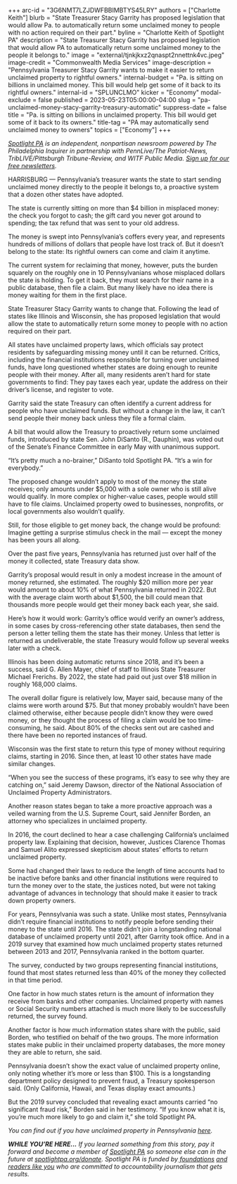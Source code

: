 +++
arc-id = "3G6NMT7LZJDWFBBIMBTYS45LRY"
authors = ["Charlotte Keith"]
blurb = "State Treasurer Stacy Garrity has proposed legislation that would allow Pa. to automatically return some unclaimed money to people with no action required on their part."
byline = "Charlotte Keith of Spotlight PA"
description = "State Treasurer Stacy Garrity has proposed legislation that would allow PA to automatically return some unclaimed money to the people it belongs to."
image = "external/tjnkjkxz2qnaspt2nnettnk4vc.jpeg"
image-credit = "Commonwealth Media Services"
image-description = "Pennsylvania Treasurer Stacy Garrity wants to make it easier to return unclaimed property to rightful owners."
internal-budget = "Pa. is sitting on billions in unclaimed money. This bill would help get some of it back to its rightful owners."
internal-id = "SPLUNCLMO"
kicker = "Economy"
modal-exclude = false
published = 2023-05-23T05:00:00-04:00
slug = "pa-unclaimed-money-stacy-garrity-treasury-automatic"
suppress-date = false
title = "Pa. is sitting on billions in unclaimed property. This bill would get some of it back to its owners."
title-tag = "PA may automatically send unclaimed money to owners"
topics = ["Economy"]
+++

<a href="https://www.spotlightpa.org/"><i>Spotlight PA</i></a><i> is an independent, nonpartisan newsroom powered by The Philadelphia Inquirer in partnership with PennLive/The Patriot-News, TribLIVE/Pittsburgh Tribune-Review, and WITF Public Media. </i><a href="https://www.spotlightpa.org/newsletters"><i>Sign up for our free newsletters</i></a><i>.</i>

HARRISBURG — Pennsylvania’s treasurer wants the state to start sending unclaimed money directly to the people it belongs to, a proactive system that a dozen other states have adopted.

The state is currently sitting on more than $4 billion in misplaced money: the check you forgot to cash; the gift card you never got around to spending; the tax refund that was sent to your old address.

The money is swept into Pennsylvania’s coffers every year, and represents hundreds of millions of dollars that people have lost track of. But it doesn’t belong to the state: Its rightful owners can come and claim it anytime.

<script src="https://www.spotlightpa.org/embed.js" async></script><div data-spl-embed-version="1" data-spl-src="https://www.spotlightpa.org/embeds/newsletter/"></div>


The current system for reclaiming that money, however, puts the burden squarely on the roughly one in 10 Pennsylvanians whose misplaced dollars the state is holding. To get it back, they must search for their name in a public database, then file a claim. But many likely have no idea there is money waiting for them in the first place.

State Treasurer Stacy Garrity wants to change that. Following the lead of states like Illinois and Wisconsin, she has proposed legislation that would allow the state to automatically return some money to people with no action required on their part.

All states have unclaimed property laws, which officials say protect residents by safeguarding missing money until it can be returned. Critics, including the financial institutions responsible for turning over unclaimed funds, have long questioned whether states are doing enough to reunite people with their money. After all, many residents aren’t hard for state governments to find: They pay taxes each year, update the address on their driver’s license, and register to vote.

Garrity said the state Treasury can often identify a current address for people who have unclaimed funds. But without a change in the law, it can’t send people their money back unless they file a formal claim.

A bill that would allow the Treasury to proactively return some unclaimed funds, introduced by state Sen. John DiSanto (R., Dauphin), was voted out of the Senate’s Finance Committee in early May with unanimous support.

“It’s pretty much a no-brainer,” DiSanto told Spotlight PA. “It’s a win for everybody.”

The proposed change wouldn’t apply to most of the money the state receives; only amounts under $5,000 with a sole owner who is still alive would qualify. In more complex or higher-value cases, people would still have to file claims. Unclaimed property owed to businesses, nonprofits, or local governments also wouldn’t qualify.

Still, for those eligible to get money back, the change would be profound: Imagine getting a surprise stimulus check in the mail — except the money has been yours all along.

Over the past five years, Pennsylvania has returned just over half of the money it collected, state Treasury data show.

<div class="flourish-embed flourish-chart" data-src="visualisation/13725039"><script src="https://public.flourish.studio/resources/embed.js"></script></div>

Garrity’s proposal would result in only a modest increase in the amount of money returned, she estimated. The roughly $20 million more per year would amount to about 10% of what Pennsylvania returned in 2022. But with the average claim worth about $1,500, the bill could mean that thousands more people would get their money back each year, she said.

Here’s how it would work: Garrity’s office would verify an owner’s address, in some cases by cross-referencing other state databases, then send the person a letter telling them the state has their money. Unless that letter is returned as undeliverable, the state Treasury would follow up several weeks later with a check.

Illinois has been doing automatic returns since 2018, and it’s been a success, said G. Allen Mayer, chief of staff to Illinois State Treasurer Michael Frerichs. By 2022, the state had paid out just over $18 million in roughly 168,000 claims.

The overall dollar figure is relatively low, Mayer said, because many of the claims were worth around $75. But that money probably wouldn’t have been claimed otherwise, either because people didn’t know they were owed money, or they thought the process of filing a claim would be too time-consuming, he said. About 80% of the checks sent out are cashed and there have been no reported instances of fraud.

Wisconsin was the first state to return this type of money without requiring claims, starting in 2016. Since then, at least 10 other states have made similar changes.

“When you see the success of these programs, it’s easy to see why they are catching on,” said Jeremy Dawson, director of the National Association of Unclaimed Property Administrators.

Another reason states began to take a more proactive approach was a veiled warning from the U.S. Supreme Court, said Jennifer Borden, an attorney who specializes in unclaimed property.

In 2016, the court declined to hear a case challenging California’s unclaimed property law. Explaining that decision, however, Justices Clarence Thomas and Samuel Alito expressed skepticism about states’ efforts to return unclaimed property.

Some had changed their laws to reduce the length of time accounts had to be inactive before banks and other financial institutions were required to turn the money over to the state, the justices noted, but were not taking advantage of advances in technology that should make it easier to track down property owners.

<script src="https://www.spotlightpa.org/embed.js" async></script><div data-spl-embed-version="1" data-spl-src="https://www.spotlightpa.org/embeds/donate/?eyebrow_text=SPRING%20MEMBER%20DRIVE&teaser_text=Before%20you%20continue...%20This%20vital%20public-service%20journalism%20is%20only%20possible%20with%20your%20support.%20%3Cb%3EMake%20a%20gift%20to%20Spotlight%20PA%20now%20and%20it%20will%20be%20DOUBLED%20as%20part%20of%20our%20Spring%20Member%20Drive.%3C%2Fb%3E&cta_text=GET%20YOUR%20GIFT%20DOUBLED"></div>


For years, Pennsylvania was such a state. Unlike most states, Pennsylvania didn’t require financial institutions to notify people before sending their money to the state until 2016. The state didn’t join a longstanding national database of unclaimed property until 2021, after Garrity took office. And in a 2019 survey that examined how much unclaimed property states returned between 2013 and 2017, Pennsylvania ranked in the bottom quarter.

The survey, conducted by two groups representing financial institutions, found that most states returned less than 40% of the money they collected in that time period.

One factor in how much states return is the amount of information they receive from banks and other companies. Unclaimed property with names or Social Security numbers attached is much more likely to be successfully returned, the survey found.

Another factor is how much information states share with the public, said Borden, who testified on behalf of the two groups. The more information states make public in their unclaimed property databases, the more money they are able to return, she said.

Pennsylvania doesn’t show the exact value of unclaimed property online, only noting whether it’s more or less than $100. This is a longstanding department policy designed to prevent fraud, a Treasury spokesperson said. (Only California, Hawaii, and Texas display exact amounts.)

But the 2019 survey concluded that revealing exact amounts carried “no significant fraud risk,” Borden said in her testimony. “If you know what it is, you’re much more likely to go and claim it,” she told Spotlight PA.

<i>You can find out if you have unclaimed property in Pennsylvania </i><a href="https://www.patreasury.gov/unclaimed-property/"><i>here</i></a><i>.</i>

<i><b>WHILE YOU’RE HERE...</b></i><i> If you learned something from this story, pay it forward and become a member of </i><a href="https://www.spotlightpa.org/"><i>Spotlight PA</i></a><i> so someone else can in the future at </i><a href="https://www.spotlightpa.org/donate"><i>spotlightpa.org/donate</i></a><i>. Spotlight PA is funded by</i><a href="https://www.spotlightpa.org/support"><i> foundations</i></a><i> </i><a href="https://www.spotlightpa.org/support"><i>and readers like you</i></a><i> who are committed to accountability journalism that gets results.</i>
